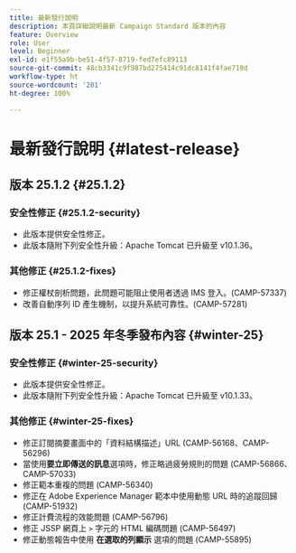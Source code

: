 ```yaml
---
title: 最新發行說明
description: 本頁詳細說明最新 Campaign Standard 版本的內容
feature: Overview
role: User
level: Beginner
exl-id: e1f55a9b-be51-4f57-8719-fed7efc89113
source-git-commit: 48cb3341c9f987bd275414c91dc8141f4fae719d
workflow-type: ht
source-wordcount: '201'
ht-degree: 100%

---
```



# 最新發行說明 {#latest-release}

<!--
## Release notes {#e-new-release}


This section lists improvements and changes included in the next Campaign Standard release.

>[!CAUTION]
>
>This content is subject to changes without prior notice until the stage environments upgrade date. Learn more in the [Release planning page](../../rn/using/release-planning.md).

-->

## 版本 25.1.2 {#25.1.2}

### 安全性修正 {#25.1.2-security}

* 此版本提供安全性修正。
* 此版本隨附下列安全性升級：Apache Tomcat 已升級至 v10.1.36。

### 其他修正 {#25.1.2-fixes}

* 修正權杖剖析問題，此問題可能阻止使用者透過 IMS 登入。(CAMP-57337)
* 改善自動序列 ID 產生機制，以提升系統可靠性。(CAMP-57281)

## 版本 25.1 - 2025 年冬季發布內容 {#winter-25}

### 安全性修正 {#winter-25-security}

* 此版本提供安全性修正。
* 此版本隨附下列安全性升級：Apache Tomcat 已升級至 v10.1.33。

### 其他修正 {#winter-25-fixes}


* 修正訂閱摘要畫面中的「資料結構描述」URL (CAMP-56168、CAMP-56296)
* 當使用&#x200B;**要立即傳送的訊息**&#x200B;選項時，修正略過疲勞規則的問題 (CAMP-56866、CAMP-57033)
* 修正範本重複的問題 (CAMP-56340)
* 修正在 Adobe Experience Manager 範本中使用動態 URL 時的追蹤回歸 (CAMP-51932)
* 修正計費流程的效能問題 (CAMP-56796)
* 修正 JSSP 網頁上 `>` 字元的 HTML 編碼問題 (CAMP-56497)
* 修正動態報告中使用 **在選取的列顯示** 選項的問題 (CAMP-55895)

